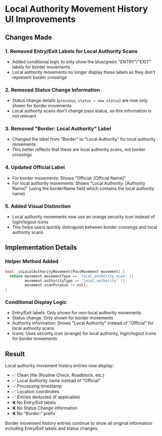 # Local Authority Movement History UI Improvements

## Changes Made

### 1. Removed Entry/Exit Labels for Local Authority Scans
- Added conditional logic to only show the blue/green "ENTRY"/"EXIT" labels for border movements
- Local authority movements no longer display these labels as they don't represent border crossings

### 2. Removed Status Change Information
- Status change details (`previous_status → new_status`) are now only shown for border movements
- Local authority scans don't change pass status, so this information is not relevant

### 3. Removed "Border: Local Authority" Label
- Changed the label from "Border" to "Local Authority" for local authority movements
- This better reflects that these are local authority scans, not border crossings

### 4. Updated Official Label
- For border movements: Shows "Official: [Official Name]"
- For local authority movements: Shows "Local Authority: [Authority Name]" (using the borderName field which contains the local authority name)

### 5. Added Visual Distinction
- Local authority movements now use an orange security icon instead of login/logout icons
- This helps users quickly distinguish between border crossings and local authority scans

## Implementation Details

### Helper Method Added
```dart
bool _isLocalAuthorityMovement(PassMovement movement) {
  return movement.movementType == 'local_authority_scan' ||
         movement.authorityType == 'local_authority' ||
         movement.scanPurpose != null;
}
```

### Conditional Display Logic
- Entry/Exit labels: Only shown for non-local authority movements
- Status change: Only shown for border movements
- Authority information: Shows "Local Authority" instead of "Official" for local authority scans
- Icons: Uses security icon (orange) for local authority, login/logout icons for border movements

## Result
Local authority movement history entries now display:
- ✅ Clean title (Routine Check, Roadblock, etc.)
- ✅ Local Authority name instead of "Official"
- ✅ Processing timestamp
- ✅ Location coordinates
- ✅ Entries deducted (if applicable)
- ❌ No Entry/Exit labels
- ❌ No Status Change information
- ❌ No "Border:" prefix

Border movement history entries continue to show all original information including Entry/Exit labels and status changes.